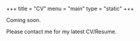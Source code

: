 +++
title = "CV"
menu = "main"
type = "static"
+++

Coming soon.

Please contact me for my latest CV/Resume.
